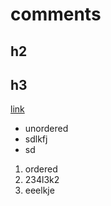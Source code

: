 # comments

## h2

## h3

[link](http://blah.html)

* unordered
* sdlkfj
* sd

1. ordered
2. 234l3k2
0. eeelkje